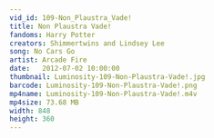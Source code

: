 ```yaml
---
vid_id: 109-Non_Plaustra_Vade!
title: Non Plaustra Vade!
fandoms: Harry Potter
creators: Shimmertwins and Lindsey Lee
song: No Cars Go
artist: Arcade Fire
date:   2012-07-02 10:00:00
thumbnail: Luminosity-109-Non-Plaustra-Vade!.jpg
barcode: Luminosity-109-Non-Plaustra-Vade!.png
mp4name: Luminosity-109-Non-Plaustra-Vade!.m4v
mp4size: 73.68 MB
width: 848
height: 360
---
```



  